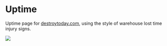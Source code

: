 # Uptime

Uptime page for [destroytoday.com](http://destroytoday.com), using the style of warehouse lost time injury signs.

![](http://dstry.it/WN0P/image.png)
